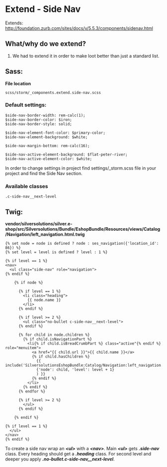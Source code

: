 #  Extend - Side Nav 

Extends: <http://foundation.zurb.com/sites/docs/v/5.5.3/components/sidenav.html>

## What/why do we extend?

1.  We had to extend it in order to make loot better than just a standard list.

## Sass:

**File location**

``` 
scss/storm/_components.extend.side-nav.scss
```

### Default settings:

``` 
$side-nav-border-width: rem-calc(1);
$side-nav-border-color: $iron;
$side-nav-border-style: solid;

$side-nav-element-font-color: $primary-color;
$side-nav-element-background: $white;

$side-nav-margin-bottom: rem-calc(16);

$side-nav-active-element-background: $flat-peter-river;
$side-nav-active-element-color: $white;
```

In order to change settings in project find settings/\_storm.scss file in your project and find the Side Nav section.

### Available classes

``` 
.c-side-nav__next-level
```

## Twig:

**vendor/silversolutions/silver.e-shop/src/Silversolutions/Bundle/EshopBundle/Resources/views/Catalog/Navigation/left\_navigation.html.twig**

``` 
{% set node = node is defined ? node : ses_navigation({'location_id': 86}) %}
{% set level = level is defined ? level : 1 %}

{% if level == 1 %}
<nav>
  <ul class="side-nav" role="navigation">
{% endif %}

    {% if node %}

      {% if level == 1 %}
        <li class="heading">
          {{ node.name }}
        </li>
      {% endif %}

      {% if level >= 2 %}
        <ul class="no-bullet c-side-nav__next-level">
      {% endif %}

      {% for child in node.children %}
        {% if child.isNavigationPart %}
          <li{% if child.isBreadCrumbPart %} class="active"{% endif %} role="menuitem">
            <a href="{{ child.url }}">{{ child.name }}</a>
            {% if child.hasChildren %}
              {{ include('SilversolutionsEshopBundle:Catalog/Navigation:left_navigation.html.twig'|st_resolve_template,
              {'node': child, 'level': level + 1}
              ) }}
            {% endif %}
          </li>
        {% endif %}
      {% endfor %}

      {% if level >= 2 %}
        </ul>
      {% endif %}

    {% endif %}

{% if level == 1 %}
  </ul>
</nav>
{% endif %}
```

To create a side nav wrap an ***\<ul\>*** with a ***\<nav\>***. Main ***\<ul\>*** gets ***.side-nav*** class. Every heading should get a ***.heading*** class. For second level and deeper you apply ***.no-bullet.c-side-nav\_\_next-level***.
